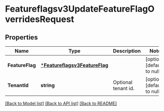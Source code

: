 # Featureflagsv3UpdateFeatureFlagOverridesRequest

## Properties
Name | Type | Description | Notes
------------ | ------------- | ------------- | -------------
**FeatureFlag** | [***Featureflagsv3FeatureFlag**](featureflagsv3FeatureFlag.md) |  | [optional] [default to null]
**TenantId** | **string** | Optional tenant id. | [optional] [default to null]

[[Back to Model list]](../README.md#documentation-for-models) [[Back to API list]](../README.md#documentation-for-api-endpoints) [[Back to README]](../README.md)

